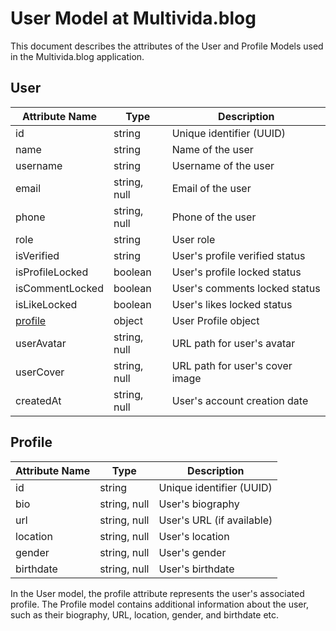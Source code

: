 # User Model at Multivida.blog

This document describes the attributes of the User and Profile Models used in the Multivida.blog application.

## User

| Attribute Name      | Type           | Description                           |
|---------------------|----------------|---------------------------------------|
| id                  | string         | Unique identifier (UUID)              |
| name                | string         | Name of the user                      |
| username            | string         | Username of the user                  |
| email               | string, null   | Email of the user                     |
| phone               | string, null   | Phone of the user                     |
| role                | string         | User role                             |
| isVerified          | string         | User's profile verified status        |
| isProfileLocked     | boolean        | User's profile locked status          |
| isCommentLocked     | boolean        | User's comments locked status         |
| isLikeLocked        | boolean        | User's likes locked status            |
| [profile](#profile) | object         | User Profile object                   |
| userAvatar          | string, null   | URL path for user's avatar            |
| userCover           | string, null   | URL path for user's cover image       |
| createdAt           | string, null   | User's account creation date          |

## Profile

| Attribute Name      | Type           | Description                           |
|---------------------|----------------|---------------------------------------|
| id                  | string         | Unique identifier (UUID)              |
| bio                 | string, null   | User's biography                      |
| url                 | string, null   | User's URL (if available)             |
| location            | string, null   | User's location                       |
| gender              | string, null   | User's gender                         |
| birthdate           | string, null   | User's birthdate                      |

In the User model, the profile attribute represents the user's associated profile. The Profile model contains additional information about the user, such as their biography, URL, location, gender, and birthdate etc.
